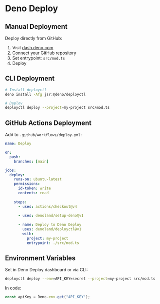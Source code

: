 # Deno Deploy

## Manual Deployment

Deploy directly from GitHub:

1. Visit [dash.deno.com](https://dash.deno.com)
2. Connect your GitHub repository
3. Set entrypoint: `src/mod.ts`
4. Deploy

## CLI Deployment

```bash
# Install deployctl
deno install -Afg jsr:@deno/deployctl

# Deploy
deployctl deploy --project=my-project src/mod.ts
```

## GitHub Actions Deployment

Add to `.github/workflows/deploy.yml`:

```yaml
name: Deploy

on:
  push:
    branches: [main]

jobs:
  deploy:
    runs-on: ubuntu-latest
    permissions:
      id-token: write
      contents: read
    
    steps:
      - uses: actions/checkout@v4
      
      - uses: denoland/setup-deno@v1
      
      - name: Deploy to Deno Deploy
        uses: denoland/deployctl@v1
        with:
          project: my-project
          entrypoint: ./src/mod.ts
```

## Environment Variables

Set in Deno Deploy dashboard or via CLI:

```bash
deployctl deploy --env=API_KEY=secret --project=my-project src/mod.ts
```

In code:

```typescript
const apiKey = Deno.env.get("API_KEY");
```